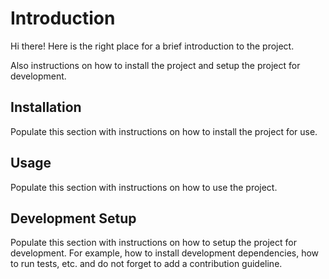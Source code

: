 # Introduction

Hi there! Here is the right place for a brief introduction to the project.

Also instructions on how to install the project and setup the project for development.

## Installation

Populate this section with instructions on how to install the project for use.

## Usage

Populate this section with instructions on how to use the project.

## Development Setup

Populate this section with instructions on how to setup the project for development.
For example, how to install development dependencies, how to run tests, etc. and do
not forget to add a contribution guideline.
